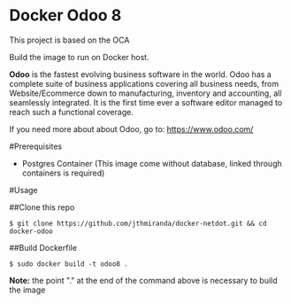 Docker Odoo 8
=============

This project is based on the OCA

Build the image to run on Docker host. 


**Odoo** is the fastest evolving business software in the world. Odoo has a complete suite of business applications covering all business needs, from Website/Ecommerce down to manufacturing, inventory and accounting, all seamlessly integrated. It is the first time ever a software editor managed to reach such a functional coverage.

If you need more about about Odoo, go to: https://www.odoo.com/

#Prerequisites

* Postgres Container (This image come without database, linked through containers is required)

#Usage

##Clone this repo

```
$ git clone https://github.com/jthmiranda/docker-netdot.git && cd docker-odoo
```

##Build Dockerfile

```
$ sudo docker build -t odoo8 .
```

**Note:** the point "." at the end of the command above is necessary to build the image
